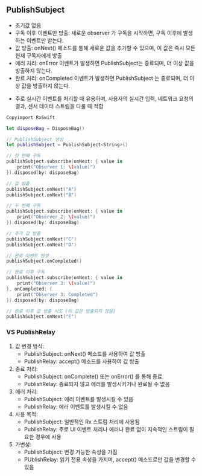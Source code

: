 ## PublishSubject
- 초기값 없음
- 구독 이후 이벤트만 방출: 새로운 observer 가 구독을 시작하면, 구독 이후에 발생하는 이벤트만 받는다.
- 값 방출: onNext() 메소드를 통해 새로운 값을 추가할 수 있으며, 이 값은 즉시 모든 현재 구독자에게 방출
- 에러 처리: onError 이벤트가 발생하면 PublishSubject는 종료되며, 더 이상 값을 방출하지 않는다.
- 완료 처리: onCompleted 이벤트가 발생하면 PublishSubject 는 종료되며, 더 이상 값을 방출하지 않는다.
* 주로 실시간 이벤트를 처리할 때 유용하며, 사용자의 실시간 입력, 네트워크 요청의 결과, 센서 데이터 스트림을 다룰 때 적합 

```swift
Copyimport RxSwift

let disposeBag = DisposeBag()

// PublishSubject 생성
let publishSubject = PublishSubject<String>()

// 첫 번째 구독
publishSubject.subscribe(onNext: { value in
    print("Observer 1: \(value)")
}).disposed(by: disposeBag)

// 값 방출
publishSubject.onNext("A")
publishSubject.onNext("B")

// 두 번째 구독
publishSubject.subscribe(onNext: { value in
    print("Observer 2: \(value)")
}).disposed(by: disposeBag)

// 추가 값 방출
publishSubject.onNext("C")
publishSubject.onNext("D")

// 완료 이벤트 발생
publishSubject.onCompleted()

// 완료 이후 구독
publishSubject.subscribe(onNext: { value in
    print("Observer 3: \(value)")
}, onCompleted: {
    print("Observer 3: Completed")
}).disposed(by: disposeBag)

// 완료 이후 값 방출 시도 (이 값은 방출되지 않음)
publishSubject.onNext("E")
```

### VS PublishRelay 
1. 값 변경 방식:
   - PublishSubject: onNext() 메소드를 사용하여 값 방출
   - PublishRelay: accept() 메소드를 사용하여 값 방출
2. 종료 처리:
   - PublishSubject: onComplete() 또는 onError() 를 통해 종료
   - PublishRelay: 종료되지 않고 에러를 발생시키거나 완료될 수 없음
3. 에러 처리:
   - PublishSubject: 에러 이벤트를 발생시킬 수 있음
   - PublishRelay: 에러 이벤트를 발생시킬 수 없음
4. 사용 목적:
   - PublishSubject: 일반적인 Rx 스트림 처리에 사용됨
   - PublishRelay: 주로 UI 이벤트 처리나 에러나 완료 없이 지속적인 스트림이 필요한 경우에 사용
5. 가변성:
   - PublishSubject: 변경 가능한 속성을 가짐
   - PUblishRelay: 읽기 전용 속성을 가지며, accept() 메소드로만 값을 변경할 수 있음


